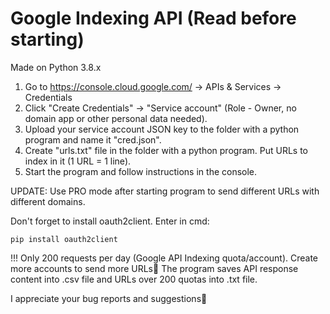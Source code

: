 # Google Indexing API (Read before starting)

Made on Python 3.8.x

1. Go to https://console.cloud.google.com/ -> APIs & Services -> Credentials
2. Click "Create Credentials" -> "Service account" (Role - Owner, no domain app or other personal data needed).
3. Upload your service account JSON key to the folder with a python program and name it "cred.json".
4. Create "urls.txt" file in the folder with a python program. Put URLs to index in it (1 URL = 1 line).
5. Start the program and follow instructions in the console.

UPDATE: Use PRO mode after starting program to send different URLs with different domains.

Don't forget to install oauth2client. Enter in cmd:

`pip install oauth2client`

!!! Only 200 requests per day (Google API Indexing quota/account). Create more accounts to send more URLs🙊 
The program saves API response content into .csv file and URLs over 200 quotas into .txt file.

I appreciate your bug reports and suggestions🖖

